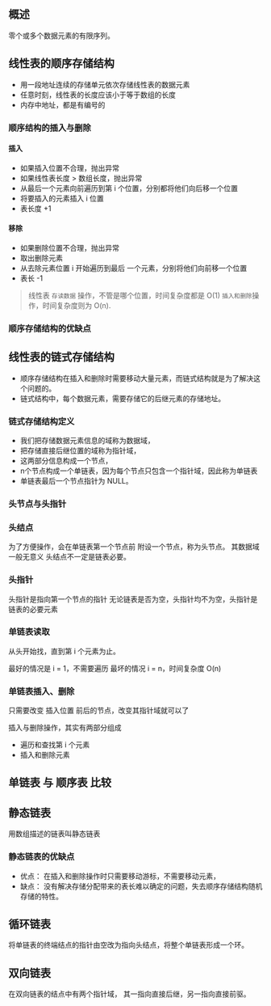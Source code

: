## 概述

零个或多个数据元素的有限序列。

## 线性表的顺序存储结构

- 用一段地址连续的存储单元依次存储线性表的数据元素
- 任意时刻，线性表的长度应该小于等于数组的长度
- 内存中地址，都是有编号的

### 顺序结构的插入与删除

####  插入

-  如果插入位置不合理，抛出异常
-  如果线性表长度 > 数组长度，抛出异常
-  从最后一个元素向前遍历到第 i 个位置，分别都将他们向后移一个位置
-  将要插入的元素插入 i 位置
-  表长度 +1

#### 移除

- 如果删除位置不合理，抛出异常
- 取出删除元素
- 从去除元素位置 i 开始遍历到最后 一个元素，分别将他们向前移一个位置
- 表长  -1 

> 线性表 `存读数据` 操作，不管是哪个位置，时间复杂度都是 O(1)
> `插入和删除`操作，时间复杂度则为 O(n).

### 顺序存储结构的优缺点



## 线性表的链式存储结构

- 顺序存储结构在插入和删除时需要移动大量元素，而链式结构就是为了解决这个问题的。
- 链式结构中，每个数据元素，需要存储它的后继元素的存储地址。

### 链式存储结构定义

- 我们把存储数据元素信息的域称为数据域，
- 把存储直接后继位置的域称为指针域，
- 这两部分信息构成一个节点，
- n个节点构成一个单链表，因为每个节点只包含一个指针域，因此称为单链表
- 单链表最后一个节点指针为 NULL。

### 头节点与头指针

### 头结点
为了方便操作，会在单链表第一个节点前 附设一个节点，称为头节点。
其数据域一般无意义
头结点不一定是链表必要。

### 头指针
头指针是指向第一个节点的指针
无论链表是否为空，头指针均不为空，头指针是链表的必要元素

### 单链表读取
从头开始找，直到第 i 个元素为止。

最好的情况是 i = 1，不需要遍历
最坏的情况 i = n，时间复杂度 O(n)

### 单链表插入、删除

只需要改变 插入位置 前后的节点，改变其指针域就可以了

插入与删除操作，其实有两部分组成

-   遍历和查找第 i 个元素
-   插入和删除元素

## 单链表 与 顺序表 比较




##  静态链表

用数组描述的链表叫静态链表

### 静态链表的优缺点

- 优点： 在插入和删除操作时只需要移动游标，不需要移动元素，
- 缺点： 没有解决存储分配带来的表长难以确定的问题，失去顺序存储结构随机存储的特性。

## 循环链表

将单链表的终端结点的指针由空改为指向头结点，将整个单链表形成一个环。

## 双向链表

在双向链表的结点中有两个指针域， 其一指向直接后继，另一指向直接前驱。









